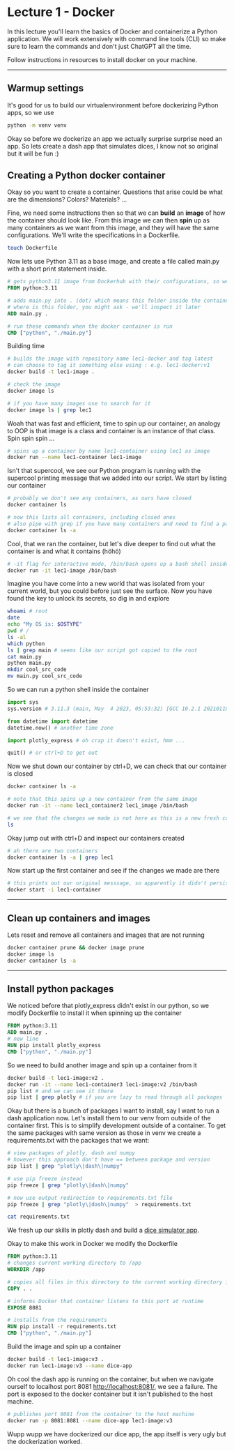 # Lecture 1 - Docker

In this lecture you'll learn the basics of Docker and containerize a Python application. We will work extensively with command line tools (CLI) so make sure to learn the commands and don't just ChatGPT all the time.

Follow instructions in resources to install docker on your machine.

---

## Warmup settings
It's good for us to build our virtualenvironment before dockerizing Python apps, so we use 

```bash
python -m venv venv
```

Okay so before we dockerize an app we actually surprise surprise need an app. So lets create a dash app that simulates dices, I know not so original but it will be fun :)


## Creating a Python docker container

Okay so you want to create a container. Questions that arise could be what are the dimensions? Colors? Materials? ...

Fine, we need some instructions then so that we can **build** an **image** of how the container should look like. From this image we can then **spin** up as many containers as we want from this image, and they will have the same configurations. We'll write the specifications in a Dockerfile.

```bash
touch Dockerfile
```

Now lets use Python 3.11 as a base image, and create a file called main.py with a short print statement inside.

```Dockerfile
# gets python3.11 image from Dockerhub with their configurations, so we don't have to manually install Python3.11 as we do in our own machine
FROM python:3.11

# adds main.py into . (dot) which means this folder inside the container
# where is this folder, you might ask - we'll inspect it later
ADD main.py .

# run these commands when the docker container is run
CMD ["python", "./main.py"]
```

Building time

```bash
# builds the image with repository name lec1-docker and tag latest
# can choose to tag it something else using : e.g. lec1-docker:v1
docker build -t lec1-image .

# check the image
docker image ls

# if you have many images use to search for it
docker image ls | grep lec1
```

Woah that was fast and efficient, time to spin up our container, an analogy to OOP is that image is a class and container is an instance of that class. Spin spin spin ...

```bash
# spins up a container by name lec1-container using lec1 as image
docker run --name lec1-container lec1-image
```

Isn't that supercool, we see our Python program is running with the supercool printing message that we added into our script. We start by listing our container

```bash
# probably we don't see any containers, as ours have closed
docker container ls

# now this lists all containers, including closed ones
# also pipe with grep if you have many containers and need to find a particular one
docker container ls -a
```

Cool, that we ran the container, but let's dive deeper to find out what the container is and what it contains (höhö)

```bash
# -it flag for interactive mode, /bin/bash opens up a bash shell inside the container
docker run -it lec1-image /bin/bash
```

Imagine you have come into a new world that was isolated from your current world, but you could before just see the surface. Now you have found the key to unlock its secrets, so dig in and explore

```bash
whoami # root
date
echo "My OS is: $OSTYPE"
pwd # /
ls -al
which python
ls | grep main # seems like our script got copied to the root
cat main.py
python main.py
mkdir cool_src_code
mv main.py cool_src_code
```

So we can run a python shell inside the container

```py
import sys
sys.version # 3.11.3 (main, May  4 2023, 05:53:32) [GCC 10.2.1 20210110]

from datetime import datetime
datetime.now() # another time zone

import plotly_express # oh crap it doesn't exist, hmm ...

quit() # or ctrl+D to get out
```

Now we shut down our container by ctrl+D, we can check that our container is closed

```bash
docker container ls -a

# note that this spins up a new container from the same image
docker run -it --name lec1_container2 lec1_image /bin/bash

# we see that the changes we made is not here as this is a new fresh container
ls
```

Okay jump out with ctrl+D and inspect our containers created

```bash
# ah there are two containers
docker container ls -a | grep lec1
```

Now start up the first container and see if the changes we made are there

```bash
# this prints out our original messsage, so apparently it didn't persist after shutdown
docker start -i lec1-container
```

---

## Clean up containers and images

Lets reset and remove all containers and images that are not running

```bash
docker container prune && docker image prune
docker image ls
docker container ls -a
```

---

## Install python packages

We noticed before that plotly_express didn't exist in our python, so we modify Dockerfile to install it when spinning up the container

```Dockerfile
FROM python:3.11
ADD main.py .
# new line
RUN pip install plotly_express
CMD ["python", "./main.py"]
```

So we need to build another image and spin up a container from it

```bash
docker build -t lec1-image:v2 .
docker run -it --name lec1-container3 lec1-image:v2 /bin/bash
pip list # and we can see it there
pip list | grep plotly # if you are lazy to read through all packages
```

Okay but there is a bunch of packages I want to install, say I want to run a dash application now. Let's install them to our venv from outside of the container first. This is to simplify development outside of a container. To get the same packages with same version as those in venv we create a requirements.txt with the packages that we want:

```bash
# view packages of plotly, dash and numpy
# however this approach don't have == between package and version
pip list | grep "plotly\|dash\|numpy"

# use pip freeze instead
pip freeze | grep "plotly\|dash\|numpy"

# now use output redirection to requirements.txt file
pip freeze | grep "plotly\|dash\|numpy"  > requirements.txt

cat requirements.txt
```

We fresh up our skills in plotly dash and build a [dice simulator app](https://github.com/kokchun/Data-engineering-AI22/blob/main/Lecture-code/Lec1-docker/main.py).

Okay to make this work in Docker we modify the Dockerfile

```Dockerfile
FROM python:3.11
# changes current working directory to /app
WORKDIR /app

# copies all files in this directory to the current working directory in container
COPY . .

# informs Docker that container listens to this port at runtime
EXPOSE 8081

# installs from the requirements
RUN pip install -r requirements.txt
CMD ["python", "./main.py"]
```

Build the image and spin up a container

```bash
docker build -t lec1-image:v3 .
docker run lec1-image:v3 --name dice-app
```

Oh cool the dash app is running on the container, but when we navigate ourself to localhost port 8081 [http://localhost:8081/](http://localhost:8081/), we see a failure. The port is exposed to the docker container but it isn't published to the host machine.

```bash
# publishes port 8081 from the container to the host machine
docker run -p 8081:8081 --name dice-app lec1-image:v3
```

Wupp wupp we have dockerized our dice app, the app itself is very ugly but the dockerization worked.
